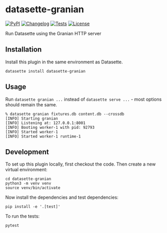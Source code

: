 # datasette-granian

[![PyPI](https://img.shields.io/pypi/v/datasette-granian.svg)](https://pypi.org/project/datasette-granian/)
[![Changelog](https://img.shields.io/github/v/release/simonw/datasette-granian?include_prereleases&label=changelog)](https://github.com/simonw/datasette-granian/releases)
[![Tests](https://github.com/simonw/datasette-granian/workflows/Test/badge.svg)](https://github.com/simonw/datasette-granian/actions?query=workflow%3ATest)
[![License](https://img.shields.io/badge/license-Apache%202.0-blue.svg)](https://github.com/simonw/datasette-granian/blob/main/LICENSE)

Run Datasette using the Granian HTTP server

## Installation

Install this plugin in the same environment as Datasette.

    datasette install datasette-granian

## Usage

Run `datasette granian ...` instead of `datasette serve ...` - most options should remain the same.

```
% datasette granian fixtures.db content.db --crossdb
[INFO] Starting granian
[INFO] Listening at: 127.0.0.1:8001
[INFO] Booting worker-1 with pid: 92793
[INFO] Started worker-1
[INFO] Started worker-1 runtime-1
```

## Development

To set up this plugin locally, first checkout the code. Then create a new virtual environment:

    cd datasette-granian
    python3 -m venv venv
    source venv/bin/activate

Now install the dependencies and test dependencies:

    pip install -e '.[test]'

To run the tests:

    pytest
